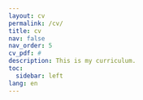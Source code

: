 ```yaml
---
layout: cv
permalink: /cv/
title: cv
nav: false
nav_order: 5
cv_pdf: #
description: This is my curriculum.
toc:
  sidebar: left
lang: en
---
```

